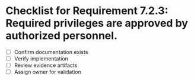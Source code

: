 # Checklist for Requirement 7.2.3: Required privileges are approved by authorized personnel.

- [ ] Confirm documentation exists
- [ ] Verify implementation
- [ ] Review evidence artifacts
- [ ] Assign owner for validation
